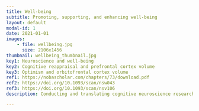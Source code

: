 ```yaml
---
title: Well-being
subtitle: Promoting, supporting, and enhancing well-being
layout: default
modal-id: 1
date: 2021-01-01
images: 
    - file: wellbeing.jpg
      size: 2106x1456
thumbnail: wellbeing_thumbnail.jpg
key1: Neuroscience and well-being
key2: Cognitive reappraisal and prefrontal cortex volume
key3: Optimism and orbitofrontal cortex volume
ref1: https://nobascholar.com/chapters/73/download.pdf
ref2: https://doi.org/10.1093/scan/nsw043
ref3: https://doi.org/10.1093/scan/nsv106
description: Conducting and translating cognitive neuroscience research into information that can help promote the ultimate goal of supporting and enhancing well-being.

---
```

